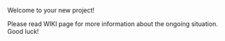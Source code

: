 Welcome to your new project! 

Please read WIKI page for more information about the ongoing situation. Good luck!